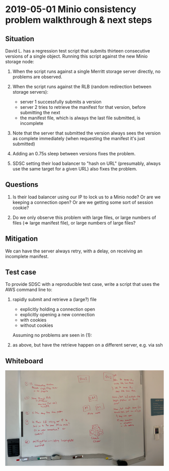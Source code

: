# 2019-05-01 Minio consistency problem walkthrough & next steps

## Situation

David L. has a regression test script that submits thirteen consecutive
versions of a single object. Running this script against the new Minio
storage node:

1. When the script runs against a single Merritt storage server directly,
   no problems are observed.

2. When the script runs against the RLB (random redirection between storage
   servers):

   - server 1 successfully submits a version
   - server 2 tries to retrieve the manifest for that version, before
     submitting the next
   - the manifest file, which is always the last file submitted, is
     incomplete

3. Note that the server that submitted the version always sees the version as
   complete immediately (when requesting the manifest it's just submitted)

4. Adding an 0.75s sleep between versions fixes the problem.

5. SDSC setting their load balancer to "hash on URL" (presumably, always use
   the same target for a given URL) also fixes the problem.

## Questions

1. Is their load balancer using our IP to lock us to a Minio node? Or are
   we keeping a connection open? Or are we getting some sort of session
   cookie?

2. Do we only observe this problem with large files, or large numbers of
   files (⇒ large manifest file), or large numbers of large files?

## Mitigation

We can have the server always retry, with a delay, on receiving an incomplete
manifest.

## Test case

To provide SDSC with a reproducible test case, write a script that uses the AWS
command line to:

1. rapidly submit and retrieve a (large?) file

   - explicitly holding a connection open
   - explicitly opening a new connection
   - with cookies
   - without cookies

   Assuming no problems are seen in (1):

2. as above, but have the retrieve happen on a different server, e.g. via ssh

## Whiteboard

![whiteboard][whiteboard]

[whiteboard]: https://raw.githubusercontent.com/CDLUC3/mrt-doc/master/meetings/2019-05-01-minio-consistency-problem.jpg
